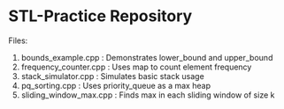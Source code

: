 STL-Practice Repository
========================

Files:
1. bounds_example.cpp         : Demonstrates lower_bound and upper_bound
2. frequency_counter.cpp      : Uses map to count element frequency
3. stack_simulator.cpp        : Simulates basic stack usage
4. pq_sorting.cpp             : Uses priority_queue as a max heap
5. sliding_window_max.cpp     : Finds max in each sliding window of size k